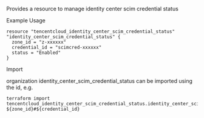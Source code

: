 Provides a resource to manage identity center scim credential status

Example Usage

```hcl
resource "tencentcloud_identity_center_scim_credential_status" "identity_center_scim_credential_status" {
  zone_id = "z-xxxxxx"
  credential_id = "scimcred-xxxxxx"
  status = "Enabled"
}
```

Import

organization identity_center_scim_credential_status can be imported using the id, e.g.

```
terraform import tencentcloud_identity_center_scim_credential_status.identity_center_scim_credential_status ${zone_id}#${credential_id}
```
